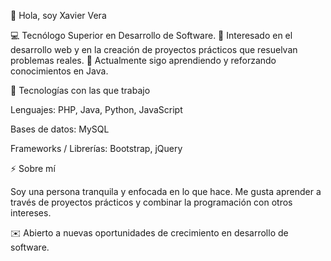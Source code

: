 👋 Hola, soy Xavier Vera

💻 Tecnólogo Superior en Desarrollo de Software.
🎯 Interesado en el desarrollo web y en la creación de proyectos prácticos que resuelvan problemas reales.
🌱 Actualmente sigo aprendiendo y reforzando conocimientos en Java.


🚀 Tecnologías con las que trabajo

Lenguajes: PHP, Java, Python, JavaScript

Bases de datos: MySQL

Frameworks / Librerías: Bootstrap, jQuery

⚡ Sobre mí

Soy una persona tranquila y enfocada en lo que hace. Me gusta aprender a través de proyectos prácticos y combinar la programación con otros intereses.

✉️ Abierto a nuevas oportunidades de crecimiento en desarrollo de software.
<!---
holahd/holahd is a ✨ special ✨ repository because its `README.md` (this file) appears on your GitHub profile.
You can click the Preview link to take a look at your changes.
--->
